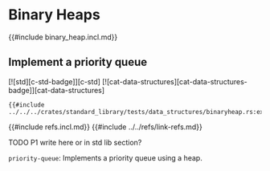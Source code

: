 # Binary Heaps

{{#include binary_heap.incl.md}}

## Implement a priority queue

[![std][c-std-badge]][c-std] [![cat-data-structures][cat-data-structures-badge]][cat-data-structures]

```rust,editable
{{#include ../../../crates/standard_library/tests/data_structures/binaryheap.rs:example}}
```

{{#include refs.incl.md}}
{{#include ../../refs/link-refs.md}}

<div class="hidden">
TODO P1 write
here or in std lib section?

`priority-queue`: Implements a priority queue using a heap.
</div>
